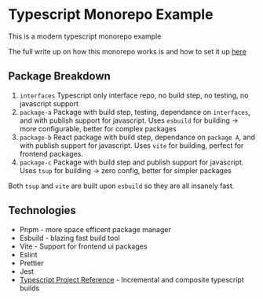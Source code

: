 # Typescript Monorepo Example

This is a modern typescript monorepo example

The full write up on how this monorepo works is and how to set it up [here]()

## Package Breakdown 

1. `interfaces`
    Typescript only interface repo, no build step, no testing, no javascript support
2. `package-a`
    Package with build step, testing, dependance on `interfaces`, and with publish support for javascript.
    Uses `esbuild` for building -> more configurable, better for complex packages
3. `package-b`
    React package with build step, dependance on `package A`, and with publish support for javascript.
    Uses `vite` for building, perfect for frontend packages.
3. `package-c`
    Package with build step and publish support for javascript.
    Uses `tsup` for building -> zero config, better for simpler packages


Both `tsup` and `vite` are built upon `esbuild` so they are all insanely fast.


## Technologies

- Pnpm - more space efficent package manager
- Esbuild - blazing fast build tool
- Vite - Support for frontend ui packages
- Eslint
- Prettier
- Jest
- [Typescript Project Reference](https://www.typescriptlang.org/docs/handbook/project-references.html) - Incremental and composite typescript builds